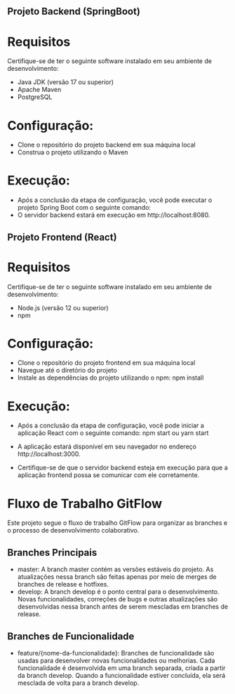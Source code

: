 ## Projeto Backend (SpringBoot)
# Requisitos
Certifique-se de ter o seguinte software instalado em seu ambiente de desenvolvimento:

* Java JDK (versão 17 ou superior)
* Apache Maven
* PostgreSQL

# Configuração:
* Clone o repositório do projeto backend em sua máquina local
* Construa o projeto utilizando o Maven

# Execução:
* Após a conclusão da etapa de configuração, você pode executar o projeto Spring Boot com o seguinte comando:
* O servidor backend estará em execução em http://localhost:8080.

## Projeto Frontend (React)
# Requisitos
Certifique-se de ter o seguinte software instalado em seu ambiente de desenvolvimento:
* Node.js (versão 12 ou superior)
* npm

# Configuração:
* Clone o repositório do projeto frontend em sua máquina local
* Navegue até o diretório do projeto
* Instale as dependências do projeto utilizando o npm:
npm install

# Execução:
* Após a conclusão da etapa de configuração, você pode iniciar a aplicação React com o seguinte comando:
npm start ou yarn start

* A aplicação estará disponível em seu navegador no endereço http://localhost:3000.

* Certifique-se de que o servidor backend esteja em execução para que a aplicação frontend possa se comunicar com ele corretamente.


# Fluxo de Trabalho GitFlow
Este projeto segue o fluxo de trabalho GitFlow para organizar as branches e o processo de desenvolvimento colaborativo.

## Branches Principais
* master: A branch master contém as versões estáveis do projeto. As atualizações nessa branch são feitas apenas por meio de merges de branches de release e hotfixes.
* develop: A branch develop é o ponto central para o desenvolvimento. Novas funcionalidades, correções de bugs e outras atualizações são desenvolvidas nessa branch antes de serem mescladas em branches de release.

## Branches de Funcionalidade
* feature/{nome-da-funcionalidade}: Branches de funcionalidade são usadas para desenvolver novas funcionalidades ou melhorias. Cada funcionalidade é desenvolvida em uma branch separada, criada a partir da branch develop. Quando a funcionalidade estiver concluída, ela será mesclada de volta para a branch develop.
